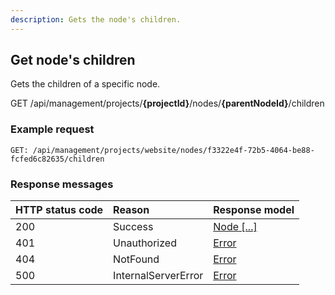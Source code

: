 ```yaml
---
description: Gets the node's children.
---
```

## Get node's children

Gets the children of a specific node.

<span class="label label--get">GET</span> /api/management/projects/**{projectId}**/nodes/**{parentNodeId}**/children

### Example request

```http
GET: /api/management/projects/website/nodes/f3322e4f-72b5-4064-be88-fcfed6c82635/children
```

### Response messages

| HTTP status code | Reason | Response model |
|:-|:-|:-|
| 200 | Success | [Node [...]](/model/node.md) |
| 401 | Unauthorized | [Error](/key-concepts/errors.md) |
| 404 | NotFound | [Error](/key-concepts/errors.md) |
| 500 | InternalServerError | [Error](/key-concepts/errors.md) |

